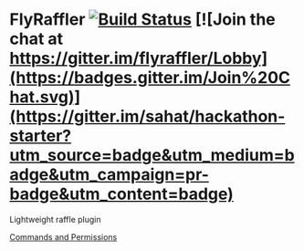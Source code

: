 # FlyRaffler [![Build Status](https://travis-ci.org/FruityL00ps/FlyRaffler.svg?branch=master)](https://travis-ci.org/FruityL00ps/FlyRaffler) [![Join the chat at https://gitter.im/flyraffler/Lobby](https://badges.gitter.im/Join%20Chat.svg)](https://gitter.im/sahat/hackathon-starter?utm_source=badge&utm_medium=badge&utm_campaign=pr-badge&utm_content=badge)
Lightweight raffle plugin

[Commands and Permissions](https://github.com/FruityL00ps/FlyRaffler/wiki/Commands-and-Permissions)
